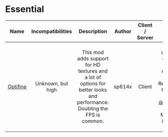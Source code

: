 # Essential
| Name | Incompatibilities | Description | Author | Client / Server | Notes |
| --- | :---: | :---: | :---: | :---: | :---: |
| [Optifine](https://optifine.net) | Unknown, but high | This mod adds support for HD textures and a lot of options for better looks and performance. Doubling the FPS is common. | sp614x | Client | We have to use OptiFine on 1.5.2 for 90% of the optimization magic. Recommended to use Prism with [this download](https://optifine.net/adloadx?f=OptiFine_1.5.2_HD_U_D5.zip), add in Minecraft.jar, install Forge and enjoy. |